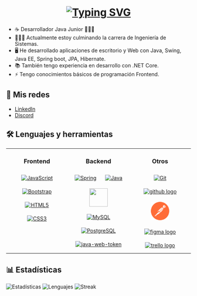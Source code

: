 <h1 align="center"><a href="https://git.io/typing-svg"><img src="https://readme-typing-svg.demolab.com?font=&size=40&duration=2000&pause=700&color=FFFFFF&center=true&vCenter=true&width=435&lines=Hola+%F0%9F%91%8B%F0%9F%8F%BB;Soy+Frank+%F0%9F%91%A8%F0%9F%8F%BB%E2%80%8D%F0%9F%92%BB" alt="Typing SVG" /></a></h1>

- ☕ Desarrollador Java Junior 👨🏼‍💻
- 👨🏻‍🎓 Actualmente estoy culminando la carrera de Ingeniería de Sistemas.
- 🖥️ He desarrollado aplicaciones de escritorio y Web con Java, Swing, Java EE, Spring boot, JPA, Hibernate.
- 📚 También tengo experiencia en desarrollo con .NET Core.
- ⚡ Tengo conocimientos básicos de programación Frontend.

## 💌 Mis redes

- [LinkedIn](https://www.linkedin.com/in/frank02/)
- [Discord](https://discord.com/users/680449330552897677)

## 🛠️ Lenguajes y herramientas
<div align="center">
	<table>
		<tr>
			<td valign="top" width="33%">
				<h3 align="center">Frontend</h3>  
				<div align="center">  
					<a href="https://www.javascript.com/" target="_blank"><img style="margin: 10px" src="https://profilinator.rishav.dev/skills-assets/javascript-original.svg" alt="JavaScript" height="50" /></a>  
					<a href="https://getbootstrap.com/" target="_blank"><img style="margin: 10px" src="https://profilinator.rishav.dev/skills-assets/bootstrap-plain.svg" alt="Bootstrap" height="50" /></a>  
					<a href="https://developer.mozilla.org/es/docs/Web/HTML" target="_blank"><img style="margin: 10px" src="https://profilinator.rishav.dev/skills-assets/html5-original-wordmark.svg" alt="HTML5" height="50" /></a>  
					<a href="https://developer.mozilla.org/es/docs/Web/CSS" target="_blank"><img style="margin: 10px" src="https://profilinator.rishav.dev/skills-assets/css3-original-wordmark.svg" alt="CSS3" height="50" /></a>  
				</div>
			</td>
			<td valign="top" width="33%">
				<h3 align="center">Backend</h3>
				<div align="center">  
					<a href="https://spring.io/" target="_blank"><img style="margin: 10px" src="https://profilinator.rishav.dev/skills-assets/springio-icon.svg" alt="Spring" height="50" /></a>  
					<a href="https://www.java.com/es//" target="_blank"><img style="margin: 10px" src="https://profilinator.rishav.dev/skills-assets/java-original-wordmark.svg" alt="Java" height="50" /></a>  
					<a href="https://www.hibernate.org/" target="_blank"><img width="50" height="50" style="margin: 10px" src="https://www.vectorlogo.zone/logos/hibernate/hibernate-icon.svg"/></a>
					<a href="https://www.mysql.com/" target="_blank"><img style="margin: 10px" src="https://profilinator.rishav.dev/skills-assets/mysql-original-wordmark.svg" alt="MySQL" height="50" /></a>  
					<a href="https://www.postgresql.org/" target="_blank"><img style="margin: 10px" src="https://profilinator.rishav.dev/skills-assets/postgresql-original-wordmark.svg" alt="PostgreSQL" height="50" /></a>  
					<a href="https://jwt.io/" target="_blank"><img width="50" height="50" style="margin: 10px" src="https://img.icons8.com/color/50/java-web-token.png" alt="java-web-token"/></a>
				</div>
			</td>
			<td valign="top" width="33%">
				<h3 align="center">Otros</h3> 
				<div align="center">  
					<a href="https://git-scm.com//" target="_blank"><img style="margin: 10px" src="https://profilinator.rishav.dev/skills-assets/git-scm-icon.svg" alt="Git" height="50" /></a>
					<a href="https://github.com" target="_blank"><img style="margin: 10px" src="https://cdn.simpleicons.org/github/181717" height="50" alt="github logo" /></a>
					<a href="https://www.postman.com/" target="_blank"><img style="margin: 10px" src="https://raw.githubusercontent.com/teamedwardforever/Readme-Generator/71f25dd8b98329b168142a6b782a107b75eab178/svg/Skills/Software/getpostman-icon.svg" alt="Postman" width="50" height="50" /></a>
					<a href="https://www.figma.com/" target="_blank"><img style="margin: 10px" src="https://cdn.jsdelivr.net/gh/devicons/devicon/icons/figma/figma-original.svg" height="50" alt="figma logo" /></a>
					<a href="https://trello.com/" target="_blank"><img style="margin: 10px" src="https://www.vectorlogo.zone/logos/trello/trello-icon.svg" height="50" alt="trello logo" /></a>
				</div>
			</td>
		</tr>
	</table>  
</div>

## 📊 Estadísticas
![Estadísticas](https://github-readme-stats.vercel.app/api?username=FranKR02&hide_title=false&hide_rank=false&show_icons=true&include_all_commits=true&count_private=true&disable_animations=false&theme=dracula&locale=es&hide_border=true&order=1&custom_title=Estadísticas)
![Lenguajes](https://github-readme-stats.vercel.app/api/top-langs?username=FranKR02&locale=es&hide_title=false&layout=compact&card_width=320&langs_count=20&theme=dracula&hide_border=true&order=2)
![Streak](https://streak-stats.demolab.com?user=FranKR02&locale=es&mode=daily&theme=dracula&hide_border=true&border_radius=5&order=3)
